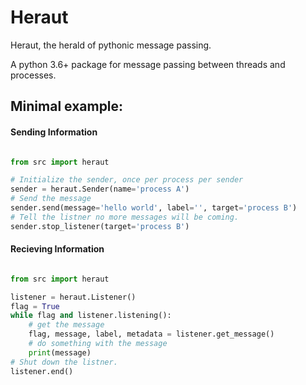 # Heraut

Heraut, the herald of pythonic message passing.

A python 3.6+ package for message passing between threads and processes.

## Minimal example:

#### Sending Information

```python

from src import heraut

# Initialize the sender, once per process per sender
sender = heraut.Sender(name='process A')
# Send the message
sender.send(message='hello world', label='', target='process B')
# Tell the listner no more messages will be coming. 
sender.stop_listener(target='process B')
```

#### Recieving Information

```python

from src import heraut

listener = heraut.Listener()
flag = True
while flag and listener.listening():
    # get the message
    flag, message, label, metadata = listener.get_message()
    # do something with the message
    print(message)
# Shut down the listner. 
listener.end()
```
